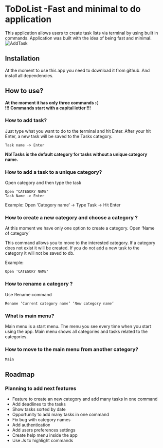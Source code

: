 # ToDoList -Fast and minimal to do application
This application allows users to create task lists via terminal by using built in commands. Application was built with the idea of being fast and minimal.
![AddTask](https://user-images.githubusercontent.com/89738691/144208608-077b6639-bd9b-40b1-8f46-55b1561d0ffc.gif)

## Installation
At the moment to use this app you need to download it from github. And install all dependencies. 

## How to use?
**At the moment it has only three commands :(**   
**!!! Сommands start with a capital letter !!!**

### How to add task?
Just type what you want to do to the terminal and hit Enter. After your hit Enter, a new task will be saved to the Tasks category.   
```
Task name -> Enter
```
**Nb!Tasks is the default category for tasks without a unique category name.**

### How to add a task to a unique category?
Open category and then type the task   
```
Open "CATEGORY NAME"
Task Name -> Enter
```
Example: Open ‘Category name’ -> Type Task -> Hit Enter

### How to create a new category and choose a category ?
At this moment we have only one option to create a category. 
Open ‘Name of category’

This command allows you to move to the interested category. 
If a category does not exist it will be created. 
If you do not add a new task to the category it will not be saved to db.

Example:
```
Open 'CATEGORY NAME'
```

### How to rename a category ?

Use Rename command   
```
Rename ‘Current category name’ ‘New category name’
```
### What is main menu?
Main menu is a start menu. The menu you see every time when you start using the app. Main menu shows all categories and tasks related to the categories.

### How to move to the main menu from another category?
```
Main
```

## Roadmap

### Planning to add next features

* Feature to create an new category and add many tasks in one command
* Add deadlines to the tasks
* Show tasks sorted by date 
* Opportunity to add many tasks in one command 
* Fix bug with category names
* Add authentication 
* Add users preferences settings 
* Create help menu inside the app
* Use Js to highlight commands






